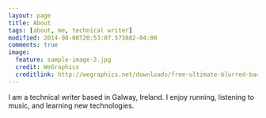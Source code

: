 ```yaml
---
layout: page
title: About
tags: [about, me, technical writer]
modified: 2014-08-08T20:53:07.573882-04:00
comments: true
image:
  feature: sample-image-2.jpg
  credit: WeGraphics
  creditlink: http://wegraphics.net/downloads/free-ultimate-blurred-background-pack/
---
```

I am a technical writer based in Galway, Ireland. I enjoy running, listening to music, and learning new technologies.  



